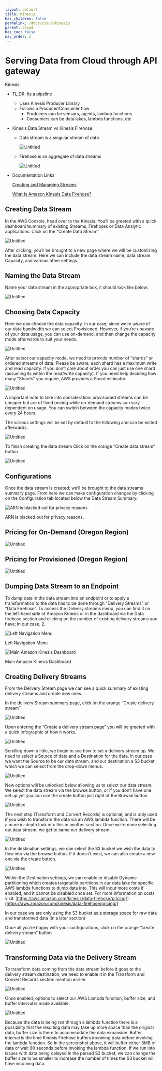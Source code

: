 ```yaml
---
layout: default
title: Kinesis
has_children: false
permalink: /docs/cloud/kinesis
parent: Cloud
has_toc: false
nav_order: 2
---
```


# Serving Data from Cloud through API gateway

Kinesis

- TL;DR: Its a pipeline
    - Uses Kinesis Producer Library
    - Follows a Producer/Consumer flow
        - Producers can be sensors, agents, lambda functions
        - Consumers can be data lakes, lambda functions, etc
- Kinesis Data Stream vs Kinesis Firehose
    - Data stream is a singular stream of data
        
        ![Untitled](https://github.com/BCIT-Reseach-Long-Term-ISSP/bcit-reseach-long-term-issp.github.io/blob/master/cloud/assets/Untitled%203.png?raw=true)
        
    - Firehose is an aggregate of data streams
        
        ![Untitled](https://raw.githubusercontent.com/BCIT-Reseach-Long-Term-ISSP/bcit-reseach-long-term-issp.github.io/master/cloud/assets/Untitled%204.png)
        
- Documentation Links
    
    [Creating and Managing Streams](https://docs.aws.amazon.com/streams/latest/dev/working-with-streams.html)
    
    [What Is Amazon Kinesis Data Firehose?](https://docs.aws.amazon.com/firehose/latest/dev/what-is-this-service.html)
    

## Creating Data Stream

In the AWS Console, head over to the Kinesis. You’ll be greeted with a quick dashboard/summary of existing Streams, Firehoses or Data Analytic applications.
Click on the “Create Data Stream”

![Untitled](https://raw.githubusercontent.com/BCIT-Reseach-Long-Term-ISSP/bcit-reseach-long-term-issp.github.io/master/cloud/assets/Untitled%205.png)

After clicking, you’ll be brought to a new page where we will be customizing the data stream.
Here we can include the data stream name, data stream Capacity, and various other settings.

## Naming the Data Stream

Name your data stream in the appropriate box, it should look like below:

![Untitled](https://raw.githubusercontent.com/BCIT-Reseach-Long-Term-ISSP/bcit-reseach-long-term-issp.github.io/master/cloud/assets/Untitled%206.png)

## Choosing Data Capacity

Here we can choose the data capacity. In our case, since we’re aware of our data bandwidth we can select Provisioned; However, if you’re unaware of your data usage, you can use on-demand, and then change the capacity mode afterwards to suit your needs.

![Untitled](https://raw.githubusercontent.com/BCIT-Reseach-Long-Term-ISSP/bcit-reseach-long-term-issp.github.io/master/cloud/assets/Untitled%207.png)

After select our capacity mode, we need to provide number of “shards” or ordered streams of data. Please be aware, each shard has a maximum write and read capacity. If you don’t care about order you can just use one shard (assuming its within the read/write capacity). If you need help deciding how many “Shards” you require, AWS provides a Shard estimator.

![Untitled](https://raw.githubusercontent.com/BCIT-Reseach-Long-Term-ISSP/bcit-reseach-long-term-issp.github.io/master/cloud/assets/Untitled%208.png)

A important note to take into consideration: provisioned streams can be cheaper but are of fixed pricing while on-demand streams can vary dependent on usage. You can switch between the capacity modes twice every 24 hours.

The various settings will be set by default to the following and can be edited afterwards.

![Untitled](https://raw.githubusercontent.com/BCIT-Reseach-Long-Term-ISSP/bcit-reseach-long-term-issp.github.io/master/cloud/assets/Untitled%209.png)

To finish creating the data stream Click on the orange “Create data stream” button

![Untitled](https://raw.githubusercontent.com/BCIT-Reseach-Long-Term-ISSP/bcit-reseach-long-term-issp.github.io/master/cloud/assets/Untitled%2010.png)

## Configurations

Once the data stream is created; we’ll be brought to the data streams summary page. From here we can make configuration changes by clicking on the Configuration tab located below the Data Stream Summary.

![ARN is blacked out for privacy reasons.](https://s3-us-west-2.amazonaws.com/secure.notion-static.com/8975ac5c-514d-4d8f-bfe5-644db2f66650/Untitled.png)

ARN is blacked out for privacy reasons.

## Pricing for On-Demand (Oregon Region)

![Untitled](https://s3-us-west-2.amazonaws.com/secure.notion-static.com/38f7d5a9-8756-4817-b655-d33e59b0b73f/Untitled.png)

## Pricing for Provisioned (Oregon Region)

![Untitled](https://s3-us-west-2.amazonaws.com/secure.notion-static.com/9db2032a-6cee-48e1-a6a0-0272d253543e/Untitled.png)

## Dumping Data Stream to an Endpoint

To dump data in the data stream into an endpoint or to apply a transformation to the data has to be done through “Delivery Streams” or “Data Firehose”. To access the Delivery streams menu, you can find it on the left-hand side of Amazon Kinesis or in the dashboard via the Data firehose section and clicking on the number of existing delivery streams you have; in our case, 2.

![Left Navigation Menu](https://s3-us-west-2.amazonaws.com/secure.notion-static.com/e40b5678-42da-464f-9e3b-f1c22de1b703/Untitled.png)

Left Navigation Menu

![Main Amazon Kinesis Dashboard](https://s3-us-west-2.amazonaws.com/secure.notion-static.com/26ca124d-6376-46ed-813f-221196417b4c/Untitled.png)

Main Amazon Kinesis Dashboard

## Creating Delivery Streams

From the Delivery Stream page we can see a quick summary of existing delivery streams and create new ones.

In the delivery Stream summary page, click on the orange “Create delivery stream”

![Untitled](https://s3-us-west-2.amazonaws.com/secure.notion-static.com/48a58c58-5a69-409d-afc8-cf5ba5d5ca93/Untitled.png)

Upon entering the “Create a delivery stream page” you will be greeted with a quick infographic of how it works.

![Untitled](https://s3-us-west-2.amazonaws.com/secure.notion-static.com/74419536-49ac-411d-ab0a-21a0357f8473/Untitled.png)

Scrolling down a little, we begin to see how to set a delivery stream up. We need to select a Source of data and a Destination for the data.
In our case we want the Source to be our data stream, and our destination a S3 bucket which we can select from the drop-down menus.

![Untitled](https://s3-us-west-2.amazonaws.com/secure.notion-static.com/88e0ffce-fc84-44b2-9e3b-4f17a3b9e402/Untitled.png)

New options will be unlocked below allowing us to select our data stream. We select the data stream via the browse button, or if you don’t have one set up yet you can use the create button just right of the Browse button.

![Untitled](https://s3-us-west-2.amazonaws.com/secure.notion-static.com/00ce441b-a1b3-403e-84cd-54b59655e913/Untitled.png)

The next step (Transform and Convert Records) is optional, and is only used if you wish to transform the data via an AWS lambda function. There will be a more in-depth look into this in another section.
Once we’re done selecting out data stream, we get to name our delivery stream.

![Untitled](https://s3-us-west-2.amazonaws.com/secure.notion-static.com/923a9227-2266-4a69-8f1c-388e8925e58a/Untitled.png)

In the destination settings, we can select the S3 bucket we wish the data to flow into via the browse button. If it doesn’t exist, we can also create a new one via the create button.

![Untitled](https://s3-us-west-2.amazonaws.com/secure.notion-static.com/54f4e2e9-38e4-4697-839e-655c4fec215d/Untitled.png)

Within the Destination settings, we can enable or disable Dynamic partitioning which creates targetable partitions in our data lake for specific AWS lambda functions to dump data into. This will incur more costs if enabled, and it cannot be disabled once set. For more information on costs visit: [https://aws.amazon.com/kinesis/data-firehose/pricing/](https://aws.amazon.com/kinesis/data-firehose/pricing/)

In our case we are only using the S3 bucket as a storage space for raw data and transformed data (in a later section)

Once all you’re happy with your configurations, click on the orange “create delivery stream” button

![Untitled](https://s3-us-west-2.amazonaws.com/secure.notion-static.com/22bcb9c6-8754-4308-87c8-bae71c42c0dd/Untitled.png)

## Transforming Data via the Delivery Stream

To transform data coming from the data stream before it goes to the delivery stream destination, we need to enable it in the Transform and Convert Records section mention earlier.

![Untitled](https://s3-us-west-2.amazonaws.com/secure.notion-static.com/f5921063-fa44-4e6e-b491-557ef2b3574f/Untitled.png)

Once enabled, options to select our AWS Lambda function, buffer size, and buffer interval is made available.

![Untitled](https://s3-us-west-2.amazonaws.com/secure.notion-static.com/622b3ec0-6463-4952-a0ea-e94697491dc5/Untitled.png)

Because the data is being ran through a lambda function there is a possibility that the resulting data may take up more space than the original data, buffer size is there to accommodate the data expansion.
Buffer interval is the time Kinesis Firehose buffers incoming data before invoking the lambda function. So In the screenshot above, it will buffer either 3MB of data or wait 60 seconds before invoking the lambda function.
If we run into issues with data being delayed in the parsed S3 bucket, we can change the buffer size to be smaller to increase the number of times the S3 bucket will have incoming data.
